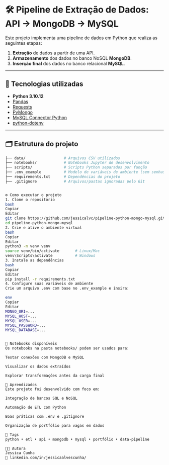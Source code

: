 # 🛠️ Pipeline de Extração de Dados: API → MongoDB → MySQL

Este projeto implementa uma pipeline de dados em Python que realiza as seguintes etapas:

1. **Extração** de dados a partir de uma API.
2. **Armazenamento** dos dados no banco NoSQL **MongoDB**.
3. **Inserção final** dos dados no banco relacional **MySQL**.

---

## 🚀 Tecnologias utilizadas

- **Python 3.10.12**
- [Pandas](https://pandas.pydata.org/)
- [Requests](https://requests.readthedocs.io/)
- [PyMongo](https://pymongo.readthedocs.io/)
- [MySQL Connector Python](https://pypi.org/project/mysql-connector-python/)
- [python-dotenv](https://pypi.org/project/python-dotenv/)

---

## 🗂️ Estrutura do projeto

```bash
├── data/                 # Arquivos CSV utilizados
├── notebooks/            # Notebooks Jupyter de desenvolvimento
├── scripts/              # Scripts Python separados por função
├── .env_example          # Modelo de variáveis de ambiente (sem senhas)
├── requirements.txt      # Dependências do projeto
├── .gitignore            # Arquivos/pastas ignoradas pelo Git


⚙️ Como executar o projeto
1. Clone o repositório
bash
Copiar
Editar
git clone https://github.com/jessicalvc/pipeline-python-mongo-mysql.git
cd pipeline-python-mongo-mysql
2. Crie e ative o ambiente virtual
bash
Copiar
Editar
python3 -m venv venv
source venv/bin/activate       # Linux/Mac
venv\Scripts\activate          # Windows
3. Instale as dependências
bash
Copiar
Editar
pip install -r requirements.txt
4. Configure suas variáveis de ambiente
Crie um arquivo .env com base no .env_example e insira:

env
Copiar
Editar
MONGO_URI=...
MYSQL_HOST=...
MYSQL_USER=...
MYSQL_PASSWORD=...
MYSQL_DATABASE=...


📒 Notebooks disponíveis
Os notebooks na pasta notebooks/ podem ser usados para:

Testar conexões com MongoDB e MySQL

Visualizar os dados extraídos

Explorar transformações antes da carga final

🧠 Aprendizados
Este projeto foi desenvolvido com foco em:

Integração de bancos SQL e NoSQL

Automação de ETL com Python

Boas práticas com .env e .gitignore

Organização de portfólio para vagas em dados

📌 Tags
python • etl • api • mongodb • mysql • portfólio • data-pipeline

👩‍💻 Autora
Jessica Cunha
🔗 linkedin.com/in/jessicaalvescunha/